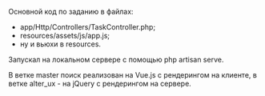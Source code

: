 Основной код по заданию в файлах:

- app/Http/Controllers/TaskController.php;
- resources/assets/js/app.js;
- ну и вьюхи в resources.

Запускал на локальном сервере с помощью php artisan serve.

В ветке master поиск реализован на Vue.js с рендерингом на клиенте, в ветке alter_ux - на jQuery c рендерингом на сервере.

